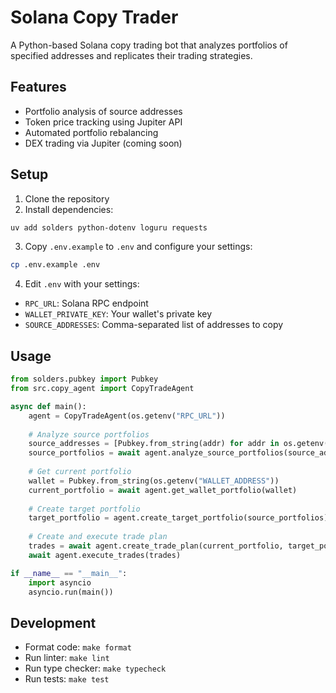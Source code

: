 # Solana Copy Trader

A Python-based Solana copy trading bot that analyzes portfolios of specified addresses and replicates their trading strategies.

## Features

- Portfolio analysis of source addresses
- Token price tracking using Jupiter API
- Automated portfolio rebalancing
- DEX trading via Jupiter (coming soon)

## Setup

1. Clone the repository
2. Install dependencies:

```bash
uv add solders python-dotenv loguru requests
```

3. Copy `.env.example` to `.env` and configure your settings:

```bash
cp .env.example .env
```

4. Edit `.env` with your settings:
- `RPC_URL`: Solana RPC endpoint
- `WALLET_PRIVATE_KEY`: Your wallet's private key
- `SOURCE_ADDRESSES`: Comma-separated list of addresses to copy

## Usage

```python
from solders.pubkey import Pubkey
from src.copy_agent import CopyTradeAgent

async def main():
    agent = CopyTradeAgent(os.getenv("RPC_URL"))
    
    # Analyze source portfolios
    source_addresses = [Pubkey.from_string(addr) for addr in os.getenv("SOURCE_ADDRESSES").split(",")]
    source_portfolios = await agent.analyze_source_portfolios(source_addresses)
    
    # Get current portfolio
    wallet = Pubkey.from_string(os.getenv("WALLET_ADDRESS"))
    current_portfolio = await agent.get_wallet_portfolio(wallet)
    
    # Create target portfolio
    target_portfolio = agent.create_target_portfolio(source_portfolios)
    
    # Create and execute trade plan
    trades = await agent.create_trade_plan(current_portfolio, target_portfolio)
    await agent.execute_trades(trades)

if __name__ == "__main__":
    import asyncio
    asyncio.run(main())
```

## Development

- Format code: `make format`
- Run linter: `make lint`
- Run type checker: `make typecheck`
- Run tests: `make test`

